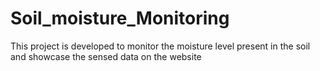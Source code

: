 # Soil_moisture_Monitoring
This project is developed to monitor the moisture level present in the soil and showcase the sensed data on the website

